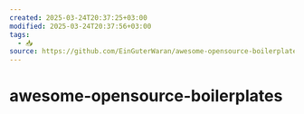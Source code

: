 ```yaml
---
created: 2025-03-24T20:37:25+03:00
modified: 2025-03-24T20:37:56+03:00
tags:
  - 📥
source: https://github.com/EinGuterWaran/awesome-opensource-boilerplates?tab=readme-ov-file
---
```


# awesome-opensource-boilerplates

